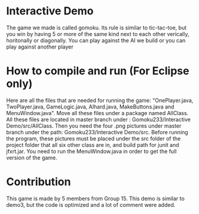 # Interactive Demo
The game we made is called gomoku. Its rule is similar to tic-tac-toe, but you win by having 5 or more of the same kind next to each other verically, horitonally or diagonally. You can play against the AI we build or you can play against another player

# How to compile and run (For Eclipse only)
Here are all the files that are needed for running the game: "OnePlayer.java, TwoPlayer.java, GameLogic.java, AIhard.java, MakeButtons.java and MenuWindow.java". Move all these files under a package named AllClass. All these files are located in master branch under : Gomoku233/Interactive Demo/src/AllClass. Then you need the four .png pictures under master branch under the path: Gomoku233/Interactive Demo/src. Before running the program, these pictures must be placed under the src folder of the project folder that all six other class are in, and build path for junit and jfxrt.jar. You need to run the MenuWindow.java in order to get the full version of the game.

# Contribution
This game is made by 5 members from Group 15. This demo is similar to demo3, but the code is optimized and a lot of comment were added.
